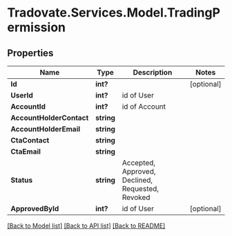 # Tradovate.Services.Model.TradingPermission
## Properties

Name | Type | Description | Notes
------------ | ------------- | ------------- | -------------
**Id** | **int?** |  | [optional] 
**UserId** | **int?** | id of User | 
**AccountId** | **int?** | id of Account | 
**AccountHolderContact** | **string** |  | 
**AccountHolderEmail** | **string** |  | 
**CtaContact** | **string** |  | 
**CtaEmail** | **string** |  | 
**Status** | **string** | Accepted, Approved, Declined, Requested, Revoked | 
**ApprovedById** | **int?** | id of User | [optional] 

[[Back to Model list]](../README.md#documentation-for-models) [[Back to API list]](../README.md#documentation-for-api-endpoints) [[Back to README]](../README.md)

